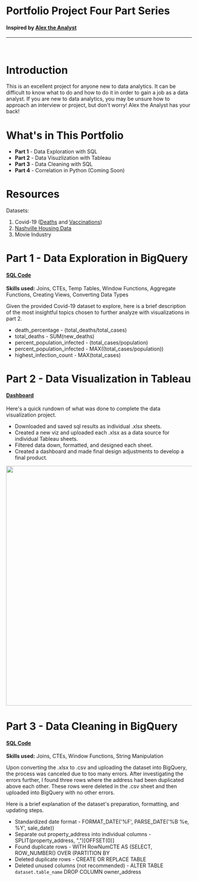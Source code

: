 # Portfolio Project Four Part Series 
#### Inspired by [Alex the Analyst](https://www.youtube.com/c/alextheanalyst)
-------------------------------------
<p>&nbsp;</p>

# Introduction
This is an excellent project for anyone new to data analytics. It can be difficult to know what to do and how to do it in order to gain a job as a data analyst. If you are new to data analytics, you may be unsure how to approach an interview or project, but don't worry! Alex the Analyst has your back!

# What's in This Portfolio
* **Part 1** - Data Exploration with SQL
* **Part 2** - Data Visuzlization with Tableau
* **Part 3** - Data Cleaning with SQL
* **Part 4** - Correlation in Python (Coming Soon)

# Resources
Datasets:
1. Covid-19 ([Deaths](https://www.youtube.com/redirect?event=video_description&redir_token=QUFFLUhqbUFBZ1EzQWRDYTZIVWNodm5hQ2lsV2pnXzJnZ3xBQ3Jtc0trX3BKaF90akFUcEotckZmTWpVS1NmdGhRZmZ4dlQ4Wjk3OXZoVGE0X1BfVlhMOTNGQjA2ZzlOd3F1YkFnU2UtOW43TG43MGVWSVBka1VDdjZXWnh4dU0xdEZmd1gwODNhRDhKeWxaaGRjcjBJa2x6SQ&q=https%3A%2F%2Fgithub.com%2FAlexTheAnalyst%2FPortfolioProjects%2Fblob%2Fmain%2FCovidDeaths.xlsx&v=qfyynHBFOsM) and [Vaccinations](https://www.youtube.com/redirect?event=video_description&redir_token=QUFFLUhqbXZycVpYM09UeF9oaFZXbHVlR1pVaFhiekhlZ3xBQ3Jtc0tuSkpRLWQ3TW5vN1k1OFYxc05SaHFvTkRJUXZic0JoT0x2Y3BmR1E0TDk3ZjFVNlRGYm05OUIwZm1uREVDNzZhNjZQYnRpczdSTjZHbDdwamJWaVI3alY1Tmk2S2pITXA0QlNEWUZLUUVzaF81SlJnTQ&q=https%3A%2F%2Fgithub.com%2FAlexTheAnalyst%2FPortfolioProjects%2Fblob%2Fmain%2FCovidVaccinations.xlsx&v=qfyynHBFOsM))
2. [Nashville Housing Data](https://github.com/AlexTheAnalyst/PortfolioProjects/blob/main/Nashville%20Housing%20Data%20for%20Data%20Cleaning.xlsx)
3. Movie Industry

# Part 1 - Data Exploration in BigQuery 
#### [SQL Code](https://github.com/AliciaMay/Portfolio-project/commit/39c5defe2b6524f5a8b57bad174f392939004bba)

**Skills used:** Joins, CTEs, Temp Tables, Window Functions, Aggregate Functions, Creating Views, Converting Data Types

Given the provided Covid-19 dataset to explore, here is a brief description of the most insightful topics chosen to further analyze with visualizations in part 2.

* death_percentage - (total_deaths/total_cases)
* total_deaths - SUM(new_deaths)
* percent_population_infected - (total_cases/population)
* percent_population_infected - MAX((total_cases/population))
* highest_infection_count - MAX(total_cases)

# Part 2 - Data Visualization in Tableau 
#### [Dashboard](https://public.tableau.com/views/GlobalCovid_16548842774390/Dashboard1?:language=en-US&:display_count=n&:origin=viz_share_link)

Here's a quick rundown of what was done to complete the data visualization project.

* Downloaded and saved sql results as individual .xlsx sheets.
* Created a new viz and uploaded each .xlsx as a data source for individual Tableau sheets.
* Filtered data down, formatted, and designed each sheet.
* Created a dashboard and made final design adjustments to develop a final product.

<div align="center">
  <img src="https://user-images.githubusercontent.com/105527562/175824796-e8a93d18-274a-4e7d-9df8-fcc7d67d4712.png" width="650"/>
</div>

# Part 3 - Data Cleaning in BigQuery 
#### [SQL Code](https://github.com/AliciaMay/Portfolio-project/commit/5f47d10eefbcc2b1a2011d81984edbba63a0c3a5)

**Skills used:** Joins, CTEs, Window Functions, String Manipulation

Upon converting the .xlsx to .csv and uploading the dataset into BigQuery, the process was canceled due to too many errors. After investigating the errors further, I found three rows where the address had been duplicated above each other. These rows were deleted in the .csv sheet and then uploaded into BigQuery with no other errors. 

Here is a brief explanation of the dataset's preparation, formatting, and updating steps.

* Standardized date format - FORMAT_DATE('%F', PARSE_DATE('%B %e, %Y', sale_date))
* Separate out property_address into individual columns - SPLIT(property_address, ",")[OFFSET(0)]
* Found duplicate rows - WITH RowNumCTE AS (SELECT, ROW_NUMBER() OVER (PARTITION BY
* Deleted duplicate rows - CREATE OR REPLACE TABLE
* Deleted unused columns (not recommended) - ALTER TABLE `dataset.table_name` DROP COLUMN owner_address




